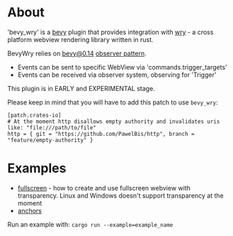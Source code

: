 # About

'bevy_wry' is a [bevy](https://github.com/bevyengine/bevy/) plugin that provides integration with [wry](https://github.com/tauri-apps/wry) - a cross platform webview rendering library written in rust.

BevyWry relies on bevy@0.14 [observer pattern](https://bevyengine.org/examples/ecs-entity-component-system/observers/).
- Events can be sent to specific WebView via 'commands.trigger_targets'
- Events can be received via observer system, observing for 'Trigger<OutEventType>'

This plugin is in EARLY and EXPERIMENTAL stage.

Please keep in mind that you will have to add this patch to use `bevy_wry`:
```
[patch.crates-io]
# At the moment http disallows empty authority and invalidates uris like: "file:///path/to/file"
http = { git = "https://github.com/PawelBis/http", branch = "feature/empty-authority" }
```

# Examples

- [fullscreen](https://github.com/PawelBis/bevy_wry/blob/main/examples/fullscreen.rs) - how to create and use fullscreen webview with transparency. Linux and Windows doesn't support transparency at the moment
- [anchors](https://github.com/PawelBis/bevy_wry/blob/main/examples/anchors.rs)

Run an example with:
`cargo run --example=example_name`
